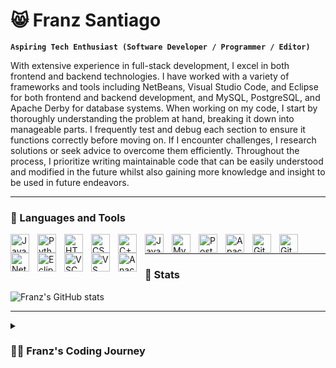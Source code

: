 # 😸 Franz Santiago

**`Aspiring Tech Enthusiast (Software Developer / Programmer / Editor)`**

With extensive experience in full-stack development, I excel in both frontend and backend technologies. I have worked with a variety of frameworks and tools including NetBeans, Visual Studio Code, and Eclipse for both frontend and backend development, and MySQL, PostgreSQL, and Apache Derby for database systems. When working on my code, I start by thoroughly understanding the problem at hand, breaking it down into manageable parts. I frequently test and debug each section to ensure it functions correctly before moving on. If I encounter challenges, I research solutions or seek advice to overcome them efficiently. Throughout the process, I prioritize writing maintainable code that can be easily understood and modified in the future whilst also gaining more knowledge and insight to be used in future endeavors. 

---

### 🧰 Languages and Tools

<img align="left" alt="Java" width="30px" style="padding-right:10px;" src="https://cdn.jsdelivr.net/gh/devicons/devicon/icons/java/java-original.svg"/>
<img align="left" alt="Python" width="30px" style="padding-right:10px;" src="https://cdn.jsdelivr.net/gh/devicons/devicon/icons/python/python-plain.svg" />
<img align="left" alt="HTML" width="30px" style="padding-right:10px;" src="https://cdn.jsdelivr.net/gh/devicons/devicon/icons/html5/html5-plain.svg" />
<img align="left" alt="CSS" width="30px" style="padding-right:10px;" src="https://cdn.jsdelivr.net/gh/devicons/devicon/icons/css3/css3-plain.svg" />
<img align="left" alt="C++" width="30px" style="padding-right:10px;" src="https://cdn.jsdelivr.net/gh/devicons/devicon@latest/icons/cplusplus/cplusplus-original.svg" />
<img align="left" alt="JavaScript" width="30px" style="padding-right:10px;" src="https://cdn.jsdelivr.net/gh/devicons/devicon/icons/javascript/javascript-plain.svg" />
<img align="left" alt="MySQL" width="30px" style="padding-right:10px;" src="https://cdn.jsdelivr.net/gh/devicons/devicon@latest/icons/mysql/mysql-original.svg" />
<img align="left" alt="PostGre" width="30px" style="padding-right:10px;" src="https://cdn.jsdelivr.net/gh/devicons/devicon@latest/icons/postgresql/postgresql-original.svg" />
<img align="left" alt="ApacheDerby" height="30px" width="30px" style="padding-right:10px;" src="https://db.apache.org/derby/logo/final_logo.png" />
<img align="left" alt="Git" width="30px" style="padding-right:10px;" src="https://cdn.jsdelivr.net/gh/devicons/devicon/icons/git/git-original.svg" />
<img align="left" alt="GitHub" width="30px" style="padding-right:10px;" src="https://www.iconsdb.com/icons/preview/white/github-11-xxl.png" />
<img align="left" alt="NetBeans" width="30px" style="padding-right:10px;" src="https://upload.wikimedia.org/wikipedia/commons/thumb/9/98/Apache_NetBeans_Logo.svg/666px-Apache_NetBeans_Logo.svg.png" />
<img align="left" alt="Eclipse" width="30px" style="padding-right:10px;" src="https://cdn.jsdelivr.net/gh/devicons/devicon@latest/icons/eclipse/eclipse-original.svg" />
<img align="left" alt="VSCode" width="30px" style="padding-right:10px;" src="https://cdn.jsdelivr.net/gh/devicons/devicon@latest/icons/vscode/vscode-original.svg" />
<img align="left" alt="VS" width="30px" style="padding-right:10px;" src="https://cdn.jsdelivr.net/gh/devicons/devicon@latest/icons/visualstudio/visualstudio-original.svg" />
<img align="left" alt="Anaconda" width="30px" style="padding-right:10px;" src="https://cdn.jsdelivr.net/gh/devicons/devicon@latest/icons/anaconda/anaconda-original.svg" />
<br />

---

### 📶 Stats

![Franz's GitHub stats](https://github-readme-stats.vercel.app/api?username=pranssama&show_icons=true&theme=gruvbox)

---

<details>
  <summary><h3>👨‍💻 Franz's Coding Journey</h3></summary>
  <p>I began my coding journey as an eager computer science student, driven by a passion to learn everything I could about the programming world starting from the basics. While teaching myself Java and Python with dreams of creating my own app, my focus soon shifted to mastering database systems alongside them. My aim is to become proficient as a full-stack developer and database analyst and to land a good software engineering job after graduation. Alongside my career aspirations, I’ve also been passionate about other things, like playing games and YouTube content creation/editing. Eventually, I made the decision to lessen the time I spent on these other passions to focus more on my career.

There’s always been a part of me that regretted not starting earlier to learn the fundamentals and basics back in my early high school days, and I feared that I would get left behind. However, I decided to focus on learning instead of comparing myself to others, and now I’ve made significant progress compared to when I first started. Many challenging projects and tasks have been assigned to us in college, especially during the first and second years, but gradually, these projects are what truly taught us valuable skills and insights. I’m grateful for that because challenging oneself is the only way to improve and gain more knowledge and insight on certain topics. That’s one of the many reasons why I love taking on challenges!

To achieve my goal, I’ll be doing my best to learn more about the skills I need to become a great software developer and data analyst so I can land a job I’m passionate about. It’s a goal I plan to fully pursue, with the groundwork being laid throughout the rest of my time pursuing my college degree. So, stay tuned—I’m on a mission, and I’m not slowing down.</p>
</details>


